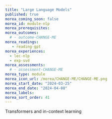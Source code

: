 ```yaml
---
title: "Large Language Models"
published: true
morea_coming_soon: false
morea_id: module-nlp
morea_prerequisites:
morea_outcomes:
  # - outcome-CHANGE-ME
morea_readings:
   - reading-gpt
morea_experiences:
  - lec-nlp
  - exp-svd
morea_assessments:
  # - assessment-CHANGE-ME
morea_type: module
morea_icon_url: /morea/CHANGE-ME/CHANGE-ME.png
morea_start_date: "2024-03-25"
morea_end_date: "2024-04-08"
morea_labels:
morea_sort_order: 41
---
```


Transformers and in-context learning
